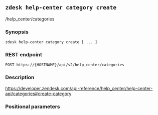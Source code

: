 ## `zdesk help-center category create`

/help_center/categories

### Synopsis

    zdesk help-center category create [ ... ]

### REST endpoint

    POST https://{HOSTNAME}/api/v2/help_center/categories

### Description

https://developer.zendesk.com/api-reference/help_center/help-center-api/categories#create-category

### Positional parameters


